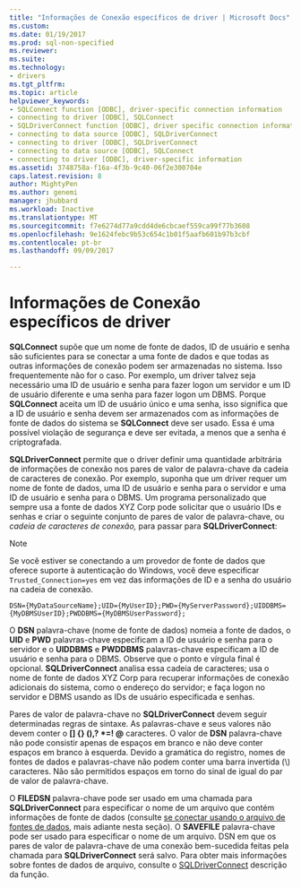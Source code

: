 ```yaml
---
title: "Informações de Conexão específicos de driver | Microsoft Docs"
ms.custom: 
ms.date: 01/19/2017
ms.prod: sql-non-specified
ms.reviewer: 
ms.suite: 
ms.technology:
- drivers
ms.tgt_pltfrm: 
ms.topic: article
helpviewer_keywords:
- SQLConnect function [ODBC], driver-specific connection information
- connecting to driver [ODBC], SQLConnect
- SQLDriverConnect function [ODBC], driver specific connection information
- connecting to data source [ODBC], SQLDriverConnect
- connecting to driver [ODBC], SQLDriverConnect
- connecting to data source [ODBC], SQLConnect
- connecting to driver [ODBC], driver-specific information
ms.assetid: 3748758a-f16a-4f3b-9c40-06f2e300704e
caps.latest.revision: 8
author: MightyPen
ms.author: genemi
manager: jhubbard
ms.workload: Inactive
ms.translationtype: MT
ms.sourcegitcommit: f7e6274d77a9cdd4de6cbcaef559ca99f77b3608
ms.openlocfilehash: 9e1624febc9b53c654c1b01f5aafb601b97b3cbf
ms.contentlocale: pt-br
ms.lasthandoff: 09/09/2017

---
```

# <a name="driver-specific-connection-information"></a>Informações de Conexão específicos de driver
**SQLConnect** supõe que um nome de fonte de dados, ID de usuário e senha são suficientes para se conectar a uma fonte de dados e que todas as outras informações de conexão podem ser armazenadas no sistema. Isso frequentemente não for o caso. Por exemplo, um driver talvez seja necessário uma ID de usuário e senha para fazer logon um servidor e um ID de usuário diferente e uma senha para fazer logon um DBMS. Porque **SQLConnect** aceita um ID de usuário único e uma senha, isso significa que a ID de usuário e senha devem ser armazenados com as informações de fonte de dados do sistema se **SQLConnect** deve ser usado. Essa é uma possível violação de segurança e deve ser evitada, a menos que a senha é criptografada.  
  
 **SQLDriverConnect** permite que o driver definir uma quantidade arbitrária de informações de conexão nos pares de valor de palavra-chave da cadeia de caracteres de conexão. Por exemplo, suponha que um driver requer um nome de fonte de dados, uma ID de usuário e senha para o servidor e uma ID de usuário e senha para o DBMS. Um programa personalizado que sempre usa a fonte de dados XYZ Corp pode solicitar que o usuário IDs e senhas e criar o seguinte conjunto de pares de valor de palavra-chave, ou *cadeia de caracteres de conexão,* para passar para **SQLDriverConnect**:  
  
> [!NOTE]  
>  Se você estiver se conectando a um provedor de fonte de dados que oferece suporte à autenticação do Windows, você deve especificar `Trusted_Connection=yes` em vez das informações de ID e a senha do usuário na cadeia de conexão.  
  
```  
DSN={MyDataSourceName};UID={MyUserID};PWD={MyServerPassword};UIDDBMS={MyDBMSUserID};PWDDBMS={MyDBMSUserPassword};  
```  
  
 O **DSN** palavra-chave (nome de fonte de dados) nomeia a fonte de dados, o **UID** e **PWD** palavras-chave especificam a ID de usuário e senha para o servidor e o **UIDDBMS**  e **PWDDBMS** palavras-chave especificam a ID de usuário e senha para o DBMS. Observe que o ponto e vírgula final é opcional. **SQLDriverConnect** analisa essa cadeia de caracteres; usa o nome de fonte de dados XYZ Corp para recuperar informações de conexão adicionais do sistema, como o endereço do servidor; e faça logon no servidor e DBMS usando as IDs de usuário especificada e senhas.  
  
 Pares de valor de palavra-chave no **SQLDriverConnect** devem seguir determinadas regras de sintaxe. As palavras-chave e seus valores não devem conter o **[] {} (),? \*=! @** caracteres. O valor de **DSN** palavra-chave não pode consistir apenas de espaços em branco e não deve conter espaços em branco à esquerda. Devido a gramática do registro, nomes de fontes de dados e palavras-chave não podem conter uma barra invertida (\\) caracteres. Não são permitidos espaços em torno do sinal de igual do par de valor de palavra-chave.  
  
 O **FILEDSN** palavra-chave pode ser usado em uma chamada para **SQLDriverConnect** para especificar o nome de um arquivo que contém informações de fonte de dados (consulte [se conectar usando o arquivo de fontes de dados](../../../odbc/reference/develop-app/connecting-using-file-data-sources.md), mais adiante nesta seção). O **SAVEFILE** palavra-chave pode ser usado para especificar o nome de um arquivo. DSN em que os pares de valor de palavra-chave de uma conexão bem-sucedida feitas pela chamada para **SQLDriverConnect** será salvo. Para obter mais informações sobre fontes de dados de arquivo, consulte o [SQLDriverConnect](../../../odbc/reference/syntax/sqldriverconnect-function.md) descrição da função.

